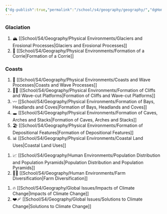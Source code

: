 ```yaml
---
{"dg-publish":true,"permalink":"/school/s4/geography/geography/","dgHomeLink":true,"dgPassFrontmatter":false}
---
```




<div class="transclusion internal-embed is-loaded"><div class="markdown-embed">

<div class="markdown-embed-title">



</div>



### Glaciation
1. 🏔️ [[School/S4/Geography/Physical Environments/Glaciers and Erosional Processes|Glaciers and Erosional Processes]]
2. 💺 [[School/S4/Geography/Physical Environments/Formation of a Corrie|Formation of a Corrie]]

### Coasts
1. 🌊 [[School/S4/Geography/Physical Environments/Coasts and Wave Processes|Coasts and Wave Processes]]
2. 🧗‍♀️ [[School/S4/Geography/Physical Environments/Formation of Cliffs and Wave-cut Platforms|Formation of Cliffs and Wave-cut Platforms]]
3. 〰️ [[School/S4/Geography/Physical Environments/Formation of Bays, Headlands and Coves|Formation of Bays, Headlands and Coves]]
4. 🕳️ [[School/S4/Geography/Physical Environments/Formation of Caves, Arches and Stacks|Formation of Caves, Arches and Stacks]]
5. 🏖️ [[School/S4/Geography/Physical Environments/Formation of Depositional Features|Formation of Depositional Features]]
6. 📊 [[School/S4/Geography/Physical Environments/Coastal Land Uses|Coastal Land Uses]]


</div></div>



<div class="transclusion internal-embed is-loaded"><div class="markdown-embed">

<div class="markdown-embed-title">



</div>



1. 📈 [[School/S4/Geography/Human Environments/Population Distribution and Population Pyramids|Population Distribution and Population Pyramids]]
2. 🧑‍🌾 [[School/S4/Geography/Human Environments/Farm Diversification|Farm Diversification]]


</div></div>



<div class="transclusion internal-embed is-loaded"><div class="markdown-embed">

<div class="markdown-embed-title">



</div>



1. 🔥 [[School/S4/Geography/Global Issues/Impacts of Climate Change|Impacts of Climate Change]]
2. ❤️‍🩹 [[School/S4/Geography/Global Issues/Solutions to Climate Change|Solutions to Climate Change]]


</div></div>

